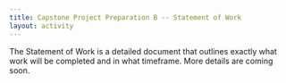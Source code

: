 ```yaml
---
title: Capstone Project Preparation B -- Statement of Work
layout: activity
---
```



The Statement of Work is a detailed document that outlines exactly what work will be completed and in what timeframe. More details are coming soon.
